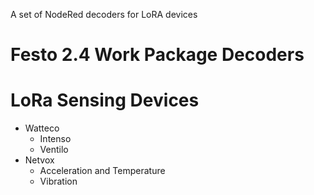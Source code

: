 A set of NodeRed decoders for LoRA devices

# Festo 2.4 Work Package Decoders

# LoRa Sensing Devices
                
+ Watteco
    + Intenso
    + Ventilo
+ Netvox
    + Acceleration and Temperature
    + Vibration
    
    
